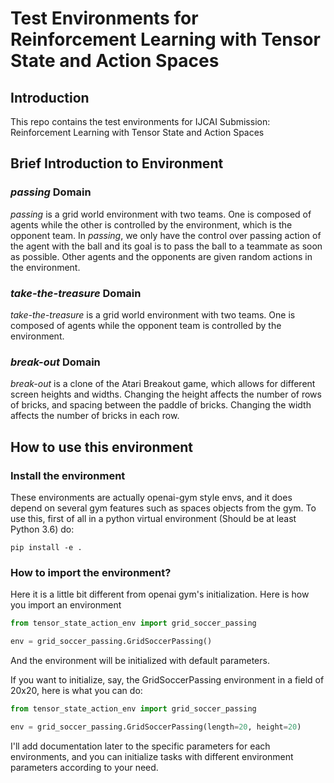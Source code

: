 # Test Environments for Reinforcement Learning with Tensor State and Action Spaces

## Introduction
This repo contains the test environments for IJCAI Submission:
Reinforcement Learning with Tensor State and Action Spaces

## Brief Introduction to Environment

### _passing_ Domain
*passing* is a grid world environment with two teams. One is composed
of agents while the other is controlled by the environment, which is
the opponent team. In
*passing*, we only have the control over passing action of the agent with the ball and its goal is to pass the ball to a
teammate as soon as possible. Other agents and the opponents are given random actions in
the environment.

### *take-the-treasure* Domain
*take-the-treasure* is a grid world environment with two teams. One is
composed of agents while the opponent team is controlled by the
environment.

### *break-out* Domain
*break-out* is a clone of the Atari Breakout
game, which
allows for different screen heights and widths. Changing the height
affects the number of rows of bricks, and spacing between the paddle
of bricks. Changing the width affects the number of bricks in each
row.


## How to use this environment
### Install the environment
These environments are actually openai-gym style envs, and it does
depend on several gym features such as spaces objects from the gym. To
use this, first of all in a python virtual environment (Should be at
least Python 3.6) do:
``` shell
pip install -e .
```

### How to import the environment?
Here it is a little bit different from openai gym's
initialization. Here is how you import an environment
``` python
from tensor_state_action_env import grid_soccer_passing

env = grid_soccer_passing.GridSoccerPassing()
```

And the environment will be initialized with default parameters.

If you want to initialize, say, the GridSoccerPassing environment in a
field of 20x20, here is what you can do:
``` python
from tensor_state_action_env import grid_soccer_passing

env = grid_soccer_passing.GridSoccerPassing(length=20, height=20)
```

I'll add documentation later to the specific parameters for each
environments, and you can initialize tasks with different environment
parameters according to your need.


